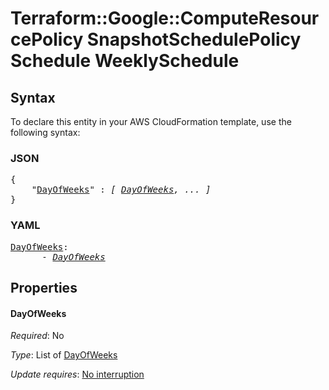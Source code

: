 # Terraform::Google::ComputeResourcePolicy SnapshotSchedulePolicy Schedule WeeklySchedule

## Syntax

To declare this entity in your AWS CloudFormation template, use the following syntax:

### JSON

<pre>
{
    "<a href="#dayofweeks" title="DayOfWeeks">DayOfWeeks</a>" : <i>[ <a href="snapshotschedulepolicy-schedule-weeklyschedule-dayofweeks.md">DayOfWeeks</a>, ... ]</i>
}
</pre>

### YAML

<pre>
<a href="#dayofweeks" title="DayOfWeeks">DayOfWeeks</a>: <i>
      - <a href="snapshotschedulepolicy-schedule-weeklyschedule-dayofweeks.md">DayOfWeeks</a></i>
</pre>

## Properties

#### DayOfWeeks

_Required_: No

_Type_: List of <a href="snapshotschedulepolicy-schedule-weeklyschedule-dayofweeks.md">DayOfWeeks</a>

_Update requires_: [No interruption](https://docs.aws.amazon.com/AWSCloudFormation/latest/UserGuide/using-cfn-updating-stacks-update-behaviors.html#update-no-interrupt)

